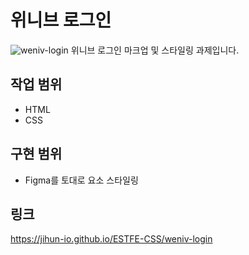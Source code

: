 # 위니브 로그인
![weniv-login](https://github.com/user-attachments/assets/49dcb17a-ce77-43a1-9a85-46ded0ef2239)
위니브 로그인 마크업 및 스타일링 과제입니다.

## 작업 범위
- HTML
- CSS

## 구현 범위
- Figma를 토대로 요소 스타일링

## 링크
https://jihun-io.github.io/ESTFE-CSS/weniv-login
